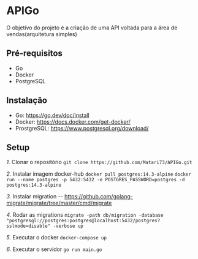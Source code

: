 # APIGo

O objetivo do projeto é a criação de uma API voltada para a área de vendas(arquitetura simples)

## Pré-requisitos

- Go
- Docker
- PostgreSQL

## Instalação

- Go: https://go.dev/doc/install
- Docker: https://docs.docker.com/get-docker/
- ProstgreSQL: https://www.postgresql.org/download/

## Setup

*1.* Clonar o repositório
```git clone https://github.com/Matari73/APIGo.git```

*2.* Instalar imagem docker-hub
```docker pull postgres:14.3-alpine```
```docker run --name postgres -p 5432:5432 -e POSTGRES_PASSWORD=postgres -d postgres:14.3-alpine```

*3.* Instalar migration
-- https://github.com/golang-migrate/migrate/tree/master/cmd/migrate

*4.* Rodar as migrations
```migrate -path db/migration -database "postgresql://postgres:postgres@localhost:5432/postgres?sslmode=disable" -verbose up```

*5.* Executar o docker
```docker-compose up```

*6.* Executar o servidor
```go run main.go```
